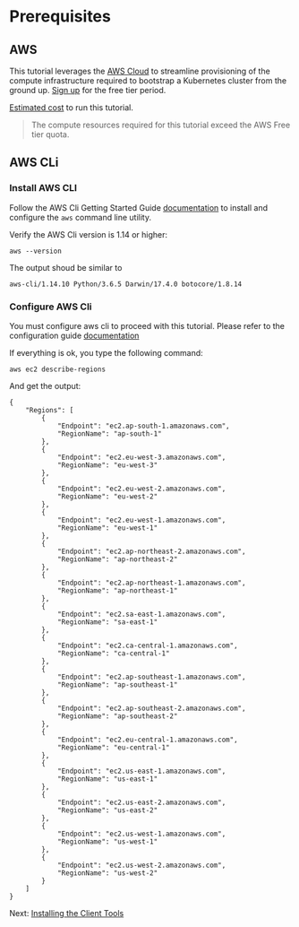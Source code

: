 # Prerequisites

## AWS 

This tutorial leverages the [AWS Cloud](https://aws.amazon.com/console) to streamline provisioning of the compute infrastructure required to bootstrap a Kubernetes cluster from the ground up. [Sign up](https://portal.aws.amazon.com/billing/signup#/start) for the free tier period.

[Estimated cost](https://calculator.s3.amazonaws.com/index.html#r=IAD&key=calc-CAF3CFD3-C091-4FBB-B889-98A98CEAF1C0) to run this tutorial.

> The compute resources required for this tutorial exceed the AWS Free tier quota.

## AWS CLi

### Install AWS CLI

Follow the AWS Cli Getting Started Guide [documentation](https://docs.aws.amazon.com/cli/latest/userguide/cli-chap-welcome.html) to install and configure the `aws` command line utility.

Verify the AWS Cli version is 1.14 or higher:

```
aws --version
```
The output shoud be similar to 
```
aws-cli/1.14.10 Python/3.6.5 Darwin/17.4.0 botocore/1.8.14
```
### Configure AWS Cli 

You must configure aws cli to proceed with this tutorial. Please refer to the
configuration guide [documentation](https://docs.aws.amazon.com/cli/latest/userguide/cli-chap-getting-started.html)

If everything is ok, you type the following command: 
```
aws ec2 describe-regions
```

And get the output:
```
{
    "Regions": [
        {
            "Endpoint": "ec2.ap-south-1.amazonaws.com",
            "RegionName": "ap-south-1"
        },
        {
            "Endpoint": "ec2.eu-west-3.amazonaws.com",
            "RegionName": "eu-west-3"
        },
        {
            "Endpoint": "ec2.eu-west-2.amazonaws.com",
            "RegionName": "eu-west-2"
        },
        {
            "Endpoint": "ec2.eu-west-1.amazonaws.com",
            "RegionName": "eu-west-1"
        },
        {
            "Endpoint": "ec2.ap-northeast-2.amazonaws.com",
            "RegionName": "ap-northeast-2"
        },
        {
            "Endpoint": "ec2.ap-northeast-1.amazonaws.com",
            "RegionName": "ap-northeast-1"
        },
        {
            "Endpoint": "ec2.sa-east-1.amazonaws.com",
            "RegionName": "sa-east-1"
        },
        {
            "Endpoint": "ec2.ca-central-1.amazonaws.com",
            "RegionName": "ca-central-1"
        },
        {
            "Endpoint": "ec2.ap-southeast-1.amazonaws.com",
            "RegionName": "ap-southeast-1"
        },
        {
            "Endpoint": "ec2.ap-southeast-2.amazonaws.com",
            "RegionName": "ap-southeast-2"
        },
        {
            "Endpoint": "ec2.eu-central-1.amazonaws.com",
            "RegionName": "eu-central-1"
        },
        {
            "Endpoint": "ec2.us-east-1.amazonaws.com",
            "RegionName": "us-east-1"
        },
        {
            "Endpoint": "ec2.us-east-2.amazonaws.com",
            "RegionName": "us-east-2"
        },
        {
            "Endpoint": "ec2.us-west-1.amazonaws.com",
            "RegionName": "us-west-1"
        },
        {
            "Endpoint": "ec2.us-west-2.amazonaws.com",
            "RegionName": "us-west-2"
        }
    ]
}
```


Next: [Installing the Client Tools](02-client-tools.md)